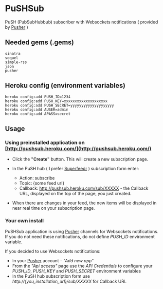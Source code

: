 # PuSHSub

PuSH (PubSubHubbub) subscriber with Websockets notifications ( provided by [Pusher](http://pusherapp.com/) )

## Needed gems (.gems)

    sinatra
    sequel
    simple-rss
    json
    pusher

## Heroku config (environment variables)

    heroku config:add PUSH_ID=1234
    heroku config:add PUSH_KEY=xxxxxxxxxxxxxxxxxxxx
    heroku config:add PUSH_SECRET=yyyyyyyyyyyyyyyyyyyy
    heroku config:add AUSER=admin
    heroku config:add APASS=secret

## Usage

### Using preinstalled application on [http://pushsub.heroku.com/](http://pushsub.heroku.com/)

 * Click the **"Create"** button. This will create a new subscription page. 
 * In the PuSH hub ( I prefer [Superfeedr](http://superfeedr.com/) ) subscription form enter:

   * Action: subscribe
   * Topic: {some feed url}
   * Callback: http://pushsub.heroku.com/sub/XXXXX  - the Callback URL, displayed on the top of the page, you just created.
 * When there are changes in your feed, the new items will be displayed in near real time on your subscription page.

### Your own install

PuSHSub application is using [Pusher](http://pusherapp.com/) channels for Websockets notifications. If you do not need these notifications, do not define *PUSH_ID* environment variable.

If you decided to use Websockets notifications:
 
 * In your [Pusher](http://pusherapp.com/) account - *"Add new app"*
 * From the *"Api access"* page use the *API Credentials* to configure your *PUSH_ID*, *PUSH_KEY* and *PUSH_SECRET* environment variables
 * In the PuSH hub subscription form use *http://{you_installation_url}/sub/XXXXX* for Callback URL
